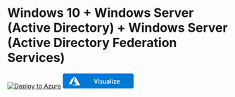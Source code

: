 # Windows 10 + Windows Server (Active Directory) + Windows Server (Active Directory Federation Services)

[![Deploy to Azure](https://aka.ms/deploytoazurebutton)](https://portal.azure.com/#create/Microsoft.Template/uri/https%3A%2F%2Fraw.githubusercontent.com%2FOTRF%2FBlacksmith%2Fmaster%2Ftemplates%2Fazure%2FWin10-AD-ADFS%2Fazuredeploy.json) [![Visualize](https://raw.githubusercontent.com/Azure/azure-quickstart-templates/master/1-CONTRIBUTION-GUIDE/images/visualizebutton.png)](http://armviz.io/#/?load=https%3A%2F%2Fraw.githubusercontent.com%2FOTRF%2FBlacksmith%2Fmaster%2Ftemplates%2Fazure%2FWin10-AD-ADFS%2Fazuredeploy.json)